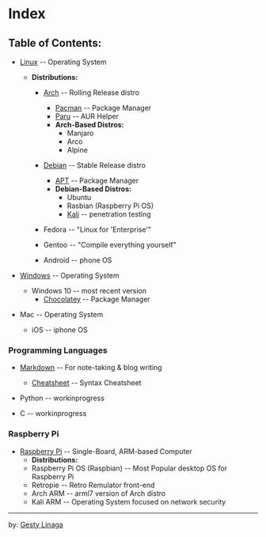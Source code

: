# Index
## Table of Contents:

+ [Linux](Linux.md) -- Operating System

    * **Distributions:**
        + [Arch](Arch.md) -- Rolling Release distro
            - [Pacman](Pacman.md) -- Package Manager
            - [Paru](Paru.md) -- AUR Helper
            - **Arch-Based Distros:**
                + Manjaro
                + Arco
                + Alpine
        + [Debian](Debian.md) -- Stable Release distro
            - [APT](APT.md) -- Package Manager
            - **Debian-Based Distros:**
                + Ubuntu
                + Rasbian (Raspberry Pi OS)
                + [Kali](Kali.md) -- penetration testing

        + Fedora -- "Linux for 'Enterprise'"
    
        + Gentoo -- "Compile everything yourself"
    
        + Android -- phone OS

+ [Windows](Windows.md) -- Operating System
    * Windows 10 -- most recent version
        - [Chocolatey](Chocolatey.md) -- Package Manager

+ Mac -- Operating System
    - iOS -- iphone OS

### Programming Languages

+ [Markdown](Markdown.md) -- For note-taking & blog writing
    - [Cheatsheet](mdCheatsheet.md) -- Syntax Cheatsheet

+ Python -- workinprogress

+ C -- workinprogress

### Raspberry Pi
+ [Raspberry Pi](RaspberryPi.md) -- Single-Board, ARM-based Computer
    - **Distributions:**
    + Raspberry Pi OS (Raspbian) -- Most Popular desktop OS for Raspberry Pi
    + Retropie -- Retro Remulator front-end
    + Arch ARM -- arml7 version of Arch distro
    + Kali ARM -- Operating System focused on network security

---

by: [Gesty Linaga](https://github.com/gestylinaga)
